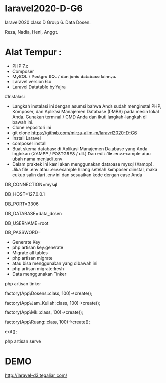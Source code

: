 # laravel2020-D-G6
laravel2020 class D Group 6. Data Dosen.

Reza, Nadia, Heni, Anggit.

# Alat Tempur :
- PHP 7.x
- Composer
- MySQL / Postgre SQL / dan jenis database lainnya.
- Laravel version 6.x
- Laravel Datatable by Yajra

#Instalasi
- Langkah instalasi ini dengan asumsi bahwa Anda sudah menginstal PHP, Komposer, dan Aplikasi Manajemen Database (DMBS) pada mesin lokal Anda. Gunakan terminal / CMD Anda dan ikuti langkah-langkah di bawah ini.
- Clone repositori ini
- git clone https://github.com/mirza-alim-m/laravel2020-D-G6
- Install Laravel
- composer install
- Buat skema database di Aplikasi Manajemen Database yang Anda inginkan (XAMPP / POSTGRES / dll.) Dan edit file .env.example atau ubah nama menjadi .env 
- Dalam praktek ini kami akan menggunakan database mysql (Xampp). Jika file .env atau .env.example hilang setelah komposer diinstal, maka cukup salin dari .env ini dan sesuaikan kode dengan case Anda

DB_CONNECTION=mysql

DB_HOST=127.0.0.1

DB_PORT=3306

DB_DATABASE=data_dosen

DB_USERNAME=root

DB_PASSWORD=

- Generate Key
- php artisan key:generate
- Migrate all tables
- php artisan migrate
- atau bisa menggunakan yang dibawah ini
- php artisan migrate:fresh
- Data menggunakan Tinker

php artisan tinker

factory(App\Dosens::class, 100)->create();

factory(App\Jam_Kuliah::class, 100)->create();

factory(App\Mk::class, 100)->create();

factory(App\Ruang::class, 100)->create();

exit();

php artisan serve

# DEMO
http://laravel-d3.tegalian.com/
